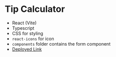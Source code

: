 # Tip Calculator

- React (Vite)
- Typescript
- CSS for styling
- `react-icons` for icon
- `components` folder contains the form component
- [Deployed Link](https://tip-calculator-five-rouge.vercel.app/)
